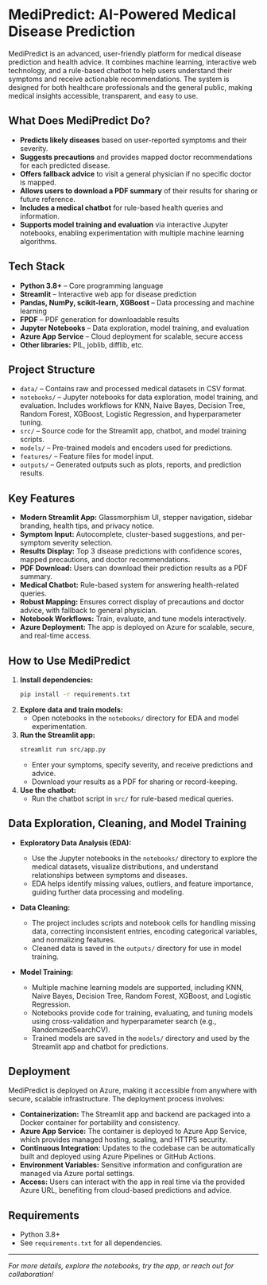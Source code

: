 # MediPredict: AI-Powered Medical Disease Prediction

MediPredict is an advanced, user-friendly platform for medical disease prediction and health advice. It combines machine learning, interactive web technology, and a rule-based chatbot to help users understand their symptoms and receive actionable recommendations. The system is designed for both healthcare professionals and the general public, making medical insights accessible, transparent, and easy to use.

## What Does MediPredict Do?
- **Predicts likely diseases** based on user-reported symptoms and their severity.
- **Suggests precautions** and provides mapped doctor recommendations for each predicted disease.
- **Offers fallback advice** to visit a general physician if no specific doctor is mapped.
- **Allows users to download a PDF summary** of their results for sharing or future reference.
- **Includes a medical chatbot** for rule-based health queries and information.
- **Supports model training and evaluation** via interactive Jupyter notebooks, enabling experimentation with multiple machine learning algorithms.

## Tech Stack
- **Python 3.8+** – Core programming language
- **Streamlit** – Interactive web app for disease prediction
- **Pandas, NumPy, scikit-learn, XGBoost** – Data processing and machine learning
- **FPDF** – PDF generation for downloadable results
- **Jupyter Notebooks** – Data exploration, model training, and evaluation
- **Azure App Service** – Cloud deployment for scalable, secure access
- **Other libraries:** PIL, joblib, difflib, etc.

## Project Structure
- `data/` – Contains raw and processed medical datasets in CSV format.
- `notebooks/` – Jupyter notebooks for data exploration, model training, and evaluation. Includes workflows for KNN, Naive Bayes, Decision Tree, Random Forest, XGBoost, Logistic Regression, and hyperparameter tuning.
- `src/` – Source code for the Streamlit app, chatbot, and model training scripts.
- `models/` – Pre-trained models and encoders used for predictions.
- `features/` – Feature files for model input.
- `outputs/` – Generated outputs such as plots, reports, and prediction results.

## Key Features
- **Modern Streamlit App:** Glassmorphism UI, stepper navigation, sidebar branding, health tips, and privacy notice.
- **Symptom Input:** Autocomplete, cluster-based suggestions, and per-symptom severity selection.
- **Results Display:** Top 3 disease predictions with confidence scores, mapped precautions, and doctor recommendations.
- **PDF Download:** Users can download their prediction results as a PDF summary.
- **Medical Chatbot:** Rule-based system for answering health-related queries.
- **Robust Mapping:** Ensures correct display of precautions and doctor advice, with fallback to general physician.
- **Notebook Workflows:** Train, evaluate, and tune models interactively.
- **Azure Deployment:** The app is deployed on Azure for scalable, secure, and real-time access.

## How to Use MediPredict
1. **Install dependencies:**
   ```bash
   pip install -r requirements.txt
   ```
2. **Explore data and train models:**
   - Open notebooks in the `notebooks/` directory for EDA and model experimentation.
3. **Run the Streamlit app:**
   ```bash
   streamlit run src/app.py
   ```
   - Enter your symptoms, specify severity, and receive predictions and advice.
   - Download your results as a PDF for sharing or record-keeping.
4. **Use the chatbot:**
   - Run the chatbot script in `src/` for rule-based medical queries.

## Data Exploration, Cleaning, and Model Training

- **Exploratory Data Analysis (EDA):**
  - Use the Jupyter notebooks in the `notebooks/` directory to explore the medical datasets, visualize distributions, and understand relationships between symptoms and diseases.
  - EDA helps identify missing values, outliers, and feature importance, guiding further data processing and modeling.

- **Data Cleaning:**
  - The project includes scripts and notebook cells for handling missing data, correcting inconsistent entries, encoding categorical variables, and normalizing features.
  - Cleaned data is saved in the `outputs/` directory for use in model training.

- **Model Training:**
  - Multiple machine learning models are supported, including KNN, Naive Bayes, Decision Tree, Random Forest, XGBoost, and Logistic Regression.
  - Notebooks provide code for training, evaluating, and tuning models using cross-validation and hyperparameter search (e.g., RandomizedSearchCV).
  - Trained models are saved in the `models/` directory and used by the Streamlit app and chatbot for predictions.

## Deployment
MediPredict is deployed on Azure, making it accessible from anywhere with secure, scalable infrastructure. The deployment process involves:

- **Containerization:** The Streamlit app and backend are packaged into a Docker container for portability and consistency.
- **Azure App Service:** The container is deployed to Azure App Service, which provides managed hosting, scaling, and HTTPS security.
- **Continuous Integration:** Updates to the codebase can be automatically built and deployed using Azure Pipelines or GitHub Actions.
- **Environment Variables:** Sensitive information and configuration are managed via Azure portal settings.
- **Access:** Users can interact with the app in real time via the provided Azure URL, benefiting from cloud-based predictions and advice.

## Requirements
- Python 3.8+
- See `requirements.txt` for all dependencies.

---

*For more details, explore the notebooks, try the app, or reach out for collaboration!*